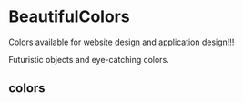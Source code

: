 # BeautifulColors
Colors available for website design and application design!!!  

Futuristic objects and eye-catching colors.

## colors
